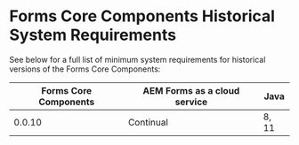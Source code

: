 # Forms Core Components Historical System Requirements

See below for a full list of minimum system requirements for historical versions of the Forms Core Components:

| Forms Core Components  | AEM Forms as a cloud service | Java   |
| -------------------    | ---------------------------- | -----  |
| 0.0.10                 | Continual                    | 8, 11  |  

